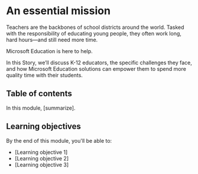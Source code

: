 # An essential mission

Teachers are the backbones of school districts around the world. Tasked with the responsibility of educating young people, they often work long, hard hours—and still need more time.

Microsoft Education is here to help.

In this Story, we’ll discuss K-12 educators, the specific challenges they face, and how Microsoft Education solutions can empower them to spend more quality time with their students.

## Table of contents

In this module, [summarize].

## Learning objectives

By the end of this module, you'll be able to:

- [Learning objective 1]
- [Learning objective 2]
- [Learning objective 3]

